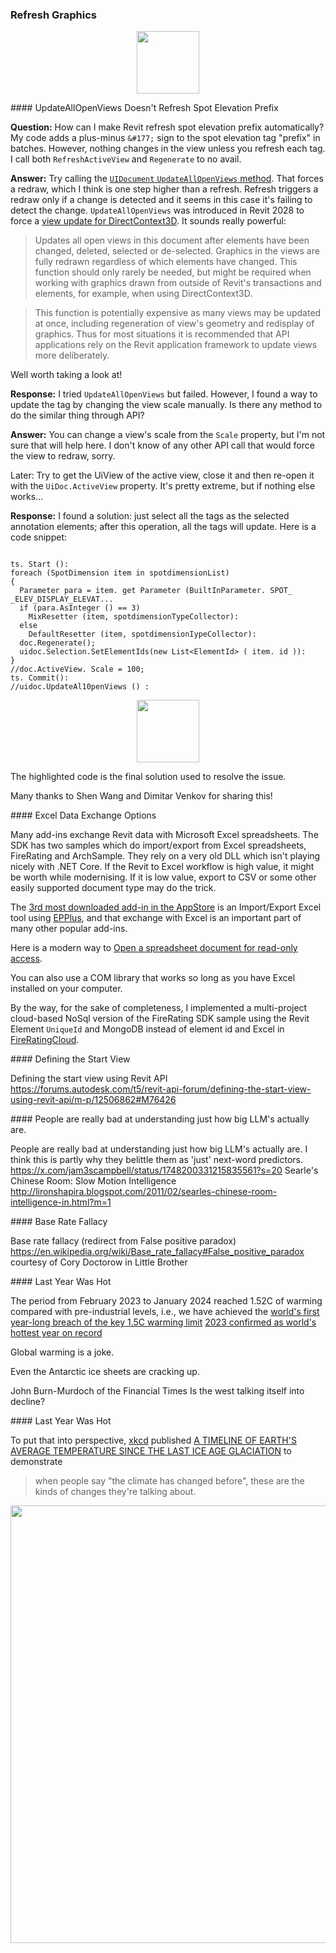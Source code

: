 <head>
<meta http-equiv="Content-Type" content="text/html; charset=utf-8">
<link rel="stylesheet" type="text/css" href="bc.css">
<!-- https://highlightjs.org/#usage -->
<link rel="stylesheet" href="https://cdnjs.cloudflare.com/ajax/libs/highlight.js/11.9.0/styles/default.min.css">
<script src="https://cdnjs.cloudflare.com/ajax/libs/highlight.js/11.9.0/highlight.min.js"></script>
<script>hljs.highlightAll();</script>
</head>

<!---

- refresh spot elevation prefix
  https://autodesk.slack.com/archives/C0SR6NAP8/p1706517751186399
  UIDocument.UpdateAllOpenViews Method
  https://www.revitapidocs.com/2024/5cc3231e-ee7e-e1fc-2bd6-d164da617954.htm

- Excel -- RVT data exchange options
  https://autodesk.slack.com/archives/C0SR6NAP8/p1706289884274909

- Defining the start view using Revit API
  https://forums.autodesk.com/t5/revit-api-forum/defining-the-start-view-using-revit-api/m-p/12506862#M76426

- People are really bad at understanding just how big LLM's actually are.
  I think this is partly why they belittle them as 'just' next-word predictors.
  https://x.com/jam3scampbell/status/1748200331215835561?s=20
  Searle's Chinese Room: Slow Motion Intelligence
  http://lironshapira.blogspot.com/2011/02/searles-chinese-room-intelligence-in.html?m=1

- Base rate fallacy (redirect from False positive paradox)
  https://en.wikipedia.org/wiki/Base_rate_fallacy#False_positive_paradox
  courtesy of Cory Doctorow in Little Brother

- The period from February 2023 to January 2024 reached 1.52C of warming compared with pre-industrial levels, i.e., we have achieved
  the [world's first year-long breach of the key 1.5C warming limit](https://www.bbc.com/news/science-environment-68110310)
  [2023 confirmed as world's hottest year on record](https://www.bbc.com/news/science-environment-67861954)

twitter:

 #RevitAPI @AutodeskRevit #BIM @DynamoBIM

&ndash; ...

linkedin:

#BIM #DynamoBIM #AutodeskAPS #Revit #API #IFC #SDK #Autodesk #AEC #adsk

the [Revit API discussion forum](http://forums.autodesk.com/t5/revit-api-forum/bd-p/160) thread

<center>
<img src="img/" alt="" title="" width="600"/>
<p style="font-size: 80%; font-style:italic"></p>
</center>

-->

### Refresh Graphics



<center>
<img src="img/" alt="" title="Year of the Drago" width="100"/> <!-- Pixel Height: 500 Pixel Width: 670 -->
</center>







####<a name="2"></a> UpdateAllOpenViews Doesn't Refresh Spot Elevation Prefix

**Question:** How can I make Revit refresh spot elevation prefix automatically?
My code adds a plus-minus `&#177;` sign to the spot elevation tag "prefix" in batches.
However, nothing changes in the view unless you refresh each tag.
I call both `RefreshActiveView` and `Regenerate` to no avail.

**Answer:** Try calling
the [`UIDocument` `UpdateAllOpenViews` method](https://www.revitapidocs.com/2024/5cc3231e-ee7e-e1fc-2bd6-d164da617954.htm).
That forces a redraw, which I think is one step higher than a refresh.
Refresh triggers a redraw only if a change is detected and it seems in this case it's failing to detect the change.
`UpdateAllOpenViews` was introduced in Revit 2028 to force
a [view update for DirectContext3D](https://thebuildingcoder.typepad.com/blog/2017/04/whats-new-in-the-revit-2018-api.html#3.26.15).
It sounds really powerful:

> Updates all open views in this document after elements have been changed, deleted, selected or de-selected. Graphics in the views are fully redrawn regardless of which elements have changed. This function should only rarely be needed, but might be required when working with graphics drawn from outside of Revit's transactions and elements, for example, when using DirectContext3D.

> This function is potentially expensive as many views may be updated at once, including regeneration of view's geometry and redisplay of graphics. Thus for most situations it is recommended that API applications rely on the Revit application framework to update views more deliberately.

Well worth taking a look at!

**Response:** I tried `UpdateAllOpenViews` but failed.
However, I found a way to update the tag by changing the view scale manually.
Is there any method to do the similar thing through API?

**Answer:** You can change a view's scale from the `Scale` property, but I'm not sure that will help here.
I don't know of any other API call that would force the view to redraw, sorry.

Later: Try to get the UiView of the active view, close it and then re-open it with the `UiDoc.ActiveView` property.
It's pretty extreme, but if nothing else works...

**Response:** I found a solution: just select all the tags as the selected annotation elements; after this operation, all the tags will update.
Here is a code snippet:

<pre><code class="language-cs">
ts. Start ():
foreach (SpotDimension item in spotdimensionList)
{
  Parameter para = item. get Parameter (BuiltInParameter. SPOT_ _ELEV_DISPLAY_ELEVAT...
  if (para.AsInteger () == 3)
    MixResetter (item, spotdimensionTypeCollector):
  else
    DefaultResetter (item, spotdimensionIypeCollector):
  doc.Regenerate();
  uidoc.Selection.SetElementIds(new List&lt;ElementId&gt; ( item. id )):
}
//doc.ActiveView. Scale = 100;
ts. Commit():
//uidoc.UpdateAl10penViews () :
</code></pre>

<center>
<img src="img/" alt="" title="Year of the Drago" width="100"/> <!-- Pixel Height: 358 Pixel Width: 602 -->
</center>

The highlighted code is the final solution used to resolve the issue.

Many thanks to Shen Wang and Dimitar Venkov for sharing this!

####<a name="4"></a> Excel Data Exchange Options

Many add-ins exchange Revit data with Microsoft Excel spreadsheets.
The SDK has two samples which do import/export from Excel spreadsheets, FireRating and ArchSample.
They rely on a very old DLL which isn't playing nicely with .NET Core.
If the Revit to Excel workflow is high value, it might be worth while modernising.
If it is low value, export to CSV or some other easily supported document type may do the trick.

The [3rd most downloaded add-in in the AppStore](https://apps.autodesk.com/RVT/en/Detail/Index?id=6290726048826015851&appLang=en&os=Win64) is
an Import/Export Excel tool
using [EPPlus](https://github.com/EPPlusSoftware/EPPlus),
and that exchange with Excel is an important part of many other popular add-ins.

Here is a modern way
to [Open a spreadsheet document for read-only access](https://learn.microsoft.com/en-us/office/open-xml/spreadsheet/how-to-open-a-spreadsheet-document-for-read-only-access?tabs=cs-0%2Ccs-1%2Ccs-2%2Ccs).

You can also use a COM library that works so long as you have Excel installed on your computer.

By the way, for the sake of completeness, I implemented a multi-project cloud-based NoSql version of the FireRating SDK sample using the Revit Element `UniqueId` and MongoDB instead of element id and Excel in [FireRatingCloud](https://github.com/jeremytammik/FireRatingCloud).

####<a name="5"></a> Defining the Start View

Defining the start view using Revit API
https://forums.autodesk.com/t5/revit-api-forum/defining-the-start-view-using-revit-api/m-p/12506862#M76426

####<a name="6"></a> People are really bad at understanding just how big LLM's actually are.

People are really bad at understanding just how big LLM's actually are.
I think this is partly why they belittle them as 'just' next-word predictors.
https://x.com/jam3scampbell/status/1748200331215835561?s=20
Searle's Chinese Room: Slow Motion Intelligence
http://lironshapira.blogspot.com/2011/02/searles-chinese-room-intelligence-in.html?m=1

####<a name="7"></a> Base Rate Fallacy

Base rate fallacy (redirect from False positive paradox)
https://en.wikipedia.org/wiki/Base_rate_fallacy#False_positive_paradox
courtesy of Cory Doctorow in Little Brother

####<a name="8"></a> Last Year Was Hot

The period from February 2023 to January 2024 reached 1.52C of warming compared with pre-industrial levels, i.e., we have achieved
the [world's first year-long breach of the key 1.5C warming limit](https://www.bbc.com/news/science-environment-68110310)
[2023 confirmed as world's hottest year on record](https://www.bbc.com/news/science-environment-67861954)

Global warming is a joke.

Even the Antarctic ice sheets are cracking up.

John Burn-Murdoch of the Financial Times
Is the west talking itself into decline?

####<a name="8"></a> Last Year Was Hot

To put that into perspective, [xkcd](https://xkcd.com) published
[A TIMELINE OF EARTH'S AVERAGE TEMPERATURE SINCE THE LAST ICE AGE GLACIATION](https://xkcd.com/1732/) to
demonstrate

> when people say "the climate has changed before", these are the kinds of changes they're talking about.

<center>
<img src="img/" alt="" title="Year of the Drago" width="700"/> <!-- Pixel Height: 29,913 Pixel Width: 1,480 -->
</center>

